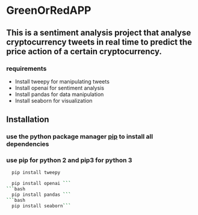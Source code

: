 # GreenOrRedAPP

## This is a sentiment analysis project that analyse cryptocurrency tweets in real time to predict the price action of a certain cryptocurrency.
  
### requirements

 - Install  tweepy for manipulating tweets
 - Install  openai for sentiment analysis
 - Install  pandas for data manipulation
 - Install  seaborn for visualization
## Installation 
### use the python package manager [pip](https://pip.pypa.io/en/stable/) to install all dependencies 
### use pip for python 2 and pip3 for python 3
```bash
  pip install tweepy
```
```bash
  pip install openai ```
```bash
  pip install pandas ```
```bash
  pip install seaborn```
